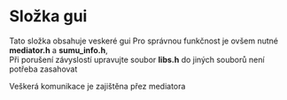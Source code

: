# Složka gui
Tato složka obsahuje veskeré gui
Pro správnou funkčnost je ovšem nutné **mediator.h** a **sumu_info.h**, \
Při porušení závyslostí upravujte soubor **libs.h** do jiných souborů není potřeba zasahovat

Veškerá komunikace je zajištěna přez mediatora
